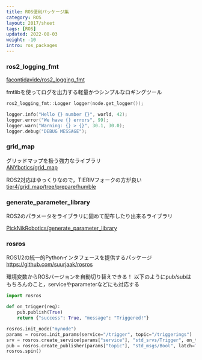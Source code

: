 ```yaml
---
title: ROS便利パッケージ集
category: ROS
layout: 2017/sheet
tags: [ROS]
updated: 2022-08-03
weight: -10
intro: ros_packages
---
```




### ros2_logging_fmt

[facontidavide/ros2_logging_fmt](https://github.com/facontidavide/ros2_logging_fmt)

fmtlibを使ってログを出力する軽量かつシンプルなロギングツール

```c++
ros2_logging_fmt::Logger logger(node.get_logger());

logger.info("Hello {} number {}", world, 42);
logger.error("We have {} errors", 99);
logger.warn("Warning: {} > {}", 30.1, 30.0);
logger.debug("DEBUG MESSAGE");
```

### grid_map

グリッドマップを扱う強力なライブラリ  
[ANYbotics/grid_map](https://github.com/ANYbotics/grid_map)

ROS2対応はゆっくりなので，TIERIVフォークの方が良い  
[tier4/grid_map/tree/prepare/humble](https://github.com/tier4/grid_map/tree/prepare/humble)

### generate_parameter_library

ROS2のパラメータをライブラリに固めて配布したり出来るライブラリ

[PickNikRobotics/generate_parameter_library](https://github.com/PickNikRobotics/generate_parameter_library)

### rosros

ROS1/2の統一的Pythonインタフェースを提供するパッケージ
<https://github.com/suurjaak/rosros>

環境変数からROSバージョンを自動切り替えできる！
以下のようにpub/subはもちろんのこと，serviceやparameterなどにも対応する

```python
import rosros

def on_trigger(req):
    pub.publish(True)
    return {"success": True, "message": "Triggered!"}

rosros.init_node("mynode")
params = rosros.init_params(service="/trigger", topic="/triggerings")
srv = rosros.create_service(params["service"], "std_srvs/Trigger", on_trigger)
pub = rosros.create_publisher(params["topic"], "std_msgs/Bool", latch=True, queue_size=2)
rosros.spin()
```
